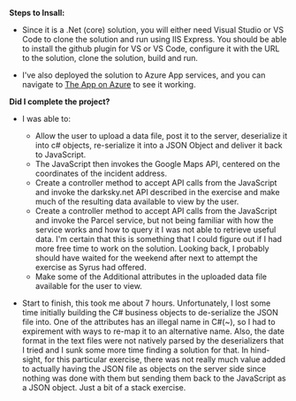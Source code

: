 **Steps to Insall:**
- Since it is a .Net (core) solution, you will either need Visual Studio or VS Code to clone the 
  solution and run using IIS Express.  You should be able to install the github plugin
  for VS or VS Code, configure it with the URL to the solution, clone the solution, build and
  run.

- I've also deployed the solution to Azure App services, and you can navigate 
  to [The App on Azure](https://fullstackexercise.azurewebsites.net/) to see it working.

**Did I complete the project?**

- I was able to:
	- Allow the user to upload a data file, post it to the server, deserialize it into c# objects,
	  re-serialize it into a JSON Object and deliver it back to JavaScript.
	- The JavaScript then invokes the Google Maps API, centered on the coordinates of the
	  incident address.
	- Create a controller method to accept API calls from the JavaScript and invoke the 
	  darksky.net API described in the exercise and make much of the resulting data 
	  available to view by the user.
	- Create a controller method to accept API calls from the JavaScript and invoke the
	  Parcel service, but not being familiar with how the service works and how to query it
	  I was not able to retrieve useful data. I'm certain that this is something that I could
	  figure out if I had more free time to work on the solution.  Looking back, I probably
	  should have waited for the weekend after next to attempt the exercise as Syrus had offered.
	- Make some of the Additional attributes in the uploaded data file available for the user
	  to view.

- Start to finish, this took me about 7 hours.  Unfortunately, I lost some time initially
  building the C# business objects to de-serialize the JSON file into.  One of the attributes
  has an illegal name in C#(~), so I had to expirement with ways to re-map it to an alternative
  name.  Also, the date format in the text files were not natively parsed by the deserializers
  that I tried and I sunk some more time finding a solution for that.  In hind-sight, for this
  particular exercise, there was not really much value added to actually having the JSON file
  as objects on the server side since nothing was done with them but sending them back to the
  JavaScript as a JSON object.  Just a bit of a stack exercise.